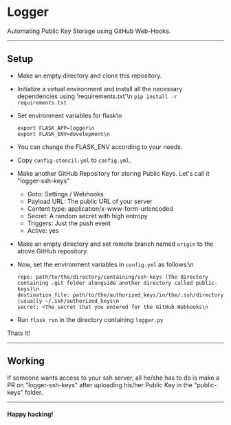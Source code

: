 # Logger

Automating Public Key Storage using GitHub Web-Hooks.

---

## Setup

- Make an empty directory and clone this repository.
- Initialize a virtual environment and install all the necessary dependencies using 'requirements.txt'\n
	``` pip install -r requirements.txt ```

- Set environment variables for flask\n
	```
	export FLASK_APP=logger\n
	export FLASK_ENV=development\n
	```

- You can change the FLASK_ENV according to your needs.
- Copy ```config-stencil.yml``` to ```config.yml```.


- Make another GitHub Repository for storing Public Keys. Let's call it "logger-ssh-keys"
	- Goto: Settings / Webhooks
	- Payload URL: The public URL of your server
	- Content type: application/x-www-form-urlencoded
	- Secret: A random secret with high entropy
	- Triggers: Just the push event
	- Active: yes

- Make an empty directory and set remote branch named ```origin``` to the above GitHub repository.

- Now, set the environment variables in ```config.yml``` as follows:\n
	```
	repo: path/to/the/directory/containing/ssh-keys (The directory containing .git folder alongside another directory called public-keys)\n
	destination_file: path/to/the/authorized_keys/in/the/.ssh/directory (usually ~/.ssh/authorized_keys\n
	secret: <The secret that you entered for the GitHub Webhooks\n
	```

- Run ```flask run``` in the directory containing ```logger.py```

Thats it!

---

## Working

If someone wants access to your ssh server, all he/she has to do is make a PR on "logger-ssh-keys" after uploading his/her Public Key in the "public-keys" folder.

---
#### Happy hacking!
